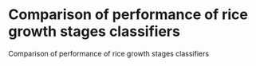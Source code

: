 # Comparison of performance of rice growth stages classifiers
 Comparison of performance of rice growth stages classifiers
